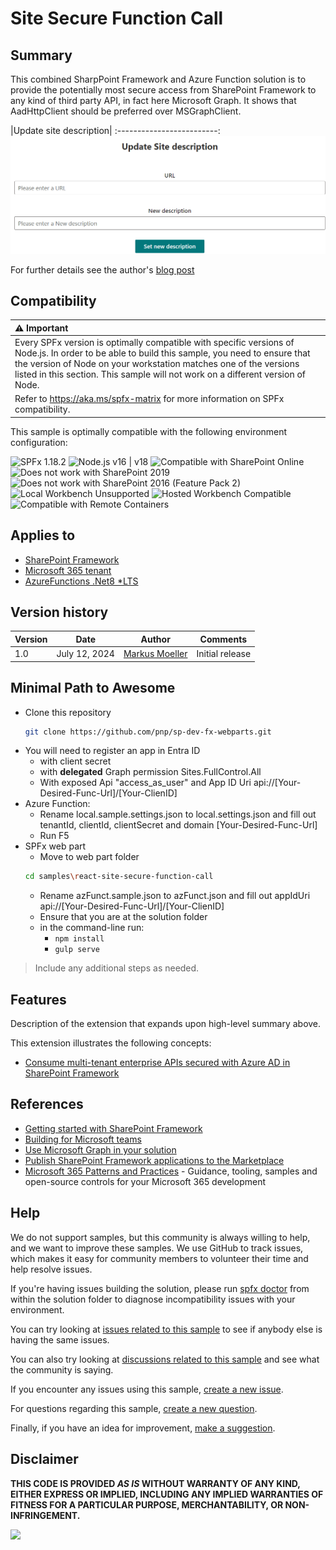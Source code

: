 # Site Secure Function Call

## Summary

This combined SharpPoint Framework and Azure Function solution is to provide the potentially most secure access from SharePoint Framework to any kind of third party API, in fact here Microsoft Graph. It shows that AadHttpClient should be preferred over MSGraphClient.

|Update site description|
:-------------------------:
![Update site description](assets/SetSiteDescreption.png)

For further details see the author's [blog post](https://mmsharepoint.wordpress.com/2024/06/18/calling-microsoft-graph-in-spfx-the-secure-way/SS)

## Compatibility

| :warning: Important          |
|:---------------------------|
| Every SPFx version is optimally compatible with specific versions of Node.js. In order to be able to build this sample, you need to ensure that the version of Node on your workstation matches one of the versions listed in this section. This sample will not work on a different version of Node.|
|Refer to <https://aka.ms/spfx-matrix> for more information on SPFx compatibility.   |

This sample is optimally compatible with the following environment configuration:

![SPFx 1.18.2](https://img.shields.io/badge/SPFx-1.18.2-green.svg)
![Node.js v16 | v18](https://img.shields.io/badge/Node.js-v16%20%7C%20v18-green.svg)
![Compatible with SharePoint Online](https://img.shields.io/badge/SharePoint%20Online-Compatible-green.svg)
![Does not work with SharePoint 2019](https://img.shields.io/badge/SharePoint%20Server%202019-Incompatible-red.svg "SharePoint Server 2019 requires SPFx 1.4.1 or lower")
![Does not work with SharePoint 2016 (Feature Pack 2)](https://img.shields.io/badge/SharePoint%20Server%202016%20(Feature%20Pack%202)-Incompatible-red.svg "SharePoint Server 2016 Feature Pack 2 requires SPFx 1.1")
![Local Workbench Unsupported](https://img.shields.io/badge/Local%20Workbench-Unsupported-red.svg "Local workbench is no longer available as of SPFx 1.13 and above")
![Hosted Workbench Compatible](https://img.shields.io/badge/Hosted%20Workbench-Compatible-green.svg)
![Compatible with Remote Containers](https://img.shields.io/badge/Remote%20Containers-Compatible-green.svg)


## Applies to

- [SharePoint Framework](https://aka.ms/spfx)
- [Microsoft 365 tenant](https://docs.microsoft.com/en-us/sharepoint/dev/spfx/set-up-your-developer-tenant)
- [AzureFunctions .Net8 *LTS](https://learn.microsoft.com/en-us/azure/azure-functions/functions-overview?pivots=programming-language-csharp?WT.mc_id=M365-MVP-5004617)


## Version history

Version|Date|Author|Comments
-------|----|--------|--------
1.0|July 12, 2024|[Markus Moeller](http://www.twitter.com/moeller2_0)|Initial release

## Minimal Path to Awesome

- Clone this repository
    ```bash
    git clone https://github.com/pnp/sp-dev-fx-webparts.git
    ```
- You will need to register an app in Entra ID 
  - with client secret
  - with **delegated** Graph permission Sites.FullControl.All
  - With exposed Api "access_as_user" and App ID Uri api://[Your-Desired-Func-Url]/[Your-ClienID]
- Azure Function:
  - Rename local.sample.settings.json to local.settings.json and fill out tenantId, clientId, clientSecret and domain [Your-Desired-Func-Url]
  - Run F5
- SPFx web part
  - Move to web part folder
  ```bash
  cd samples\react-site-secure-function-call
  ```
  - Rename azFunct.sample.json to azFunct.json and fill out appIdUri api://[Your-Desired-Func-Url]/[Your-ClienID] 
  - Ensure that you are at the solution folder
  - in the command-line run:
    - `npm install`
    - `gulp serve`

> Include any additional steps as needed.

## Features

Description of the extension that expands upon high-level summary above.

This extension illustrates the following concepts:

- [Consume multi-tenant enterprise APIs secured with Azure AD in SharePoint Framework](https://learn.microsoft.com/en-us/sharepoint/dev/spfx/use-aadhttpclient-enterpriseapi-multitenant?WT.mc_id=M365-MVP-5004617)


## References

- [Getting started with SharePoint Framework](https://docs.microsoft.com/en-us/sharepoint/dev/spfx/set-up-your-developer-tenant)
- [Building for Microsoft teams](https://docs.microsoft.com/en-us/sharepoint/dev/spfx/build-for-teams-overview)
- [Use Microsoft Graph in your solution](https://docs.microsoft.com/en-us/sharepoint/dev/spfx/web-parts/get-started/using-microsoft-graph-apis?WT.mc_id=M365-MVP-5004617)
- [Publish SharePoint Framework applications to the Marketplace](https://docs.microsoft.com/en-us/sharepoint/dev/spfx/publish-to-marketplace-overview)
- [Microsoft 365 Patterns and Practices](https://aka.ms/m365pnp) - Guidance, tooling, samples and open-source controls for your Microsoft 365 development

## Help


We do not support samples, but this community is always willing to help, and we want to improve these samples. We use GitHub to track issues, which makes it easy for  community members to volunteer their time and help resolve issues.

If you're having issues building the solution, please run [spfx doctor](https://pnp.github.io/cli-microsoft365/cmd/spfx/spfx-doctor/) from within the solution folder to diagnose incompatibility issues with your environment.

You can try looking at [issues related to this sample](https://github.com/pnp/sp-dev-fx-webparts/issues?q=label%3A%22sample%3A%20react-site-secure-function-call%22) to see if anybody else is having the same issues.

You can also try looking at [discussions related to this sample](https://github.com/pnp/sp-dev-fx-webparts/discussions?discussions_q=react-site-secure-function-call) and see what the community is saying.

If you encounter any issues using this sample, [create a new issue](https://github.com/pnp/sp-dev-fx-webparts/issues/new?assignees=&labels=Needs%3A+Triage+%3Amag%3A%2Ctype%3Abug-suspected%2Csample%3A%20react-site-secure-function-call&template=bug-report.yml&sample=react-site-secure-function-call&authors=@mmsharepoint&title=react-site-secure-function-call%20-%20).

For questions regarding this sample, [create a new question](https://github.com/pnp/sp-dev-fx-webparts/issues/new?assignees=&labels=Needs%3A+Triage+%3Amag%3A%2Ctype%3Aquestion%2Csample%3A%20react-site-secure-function-call&template=question.yml&sample=react-site-secure-function-call&authors=@mmsharepoint&title=react-site-secure-function-call%20-%20).

Finally, if you have an idea for improvement, [make a suggestion](https://github.com/pnp/sp-dev-fx-webparts/issues/new?assignees=&labels=Needs%3A+Triage+%3Amag%3A%2Ctype%3Aenhancement%2Csample%3A%20react-site-secure-function-call&template=suggestion.yml&sample=react-site-secure-function-call&authors=@mmsharepoint&title=react-site-secure-function-call%20-%20).

## Disclaimer

**THIS CODE IS PROVIDED *AS IS* WITHOUT WARRANTY OF ANY KIND, EITHER EXPRESS OR IMPLIED, INCLUDING ANY IMPLIED WARRANTIES OF FITNESS FOR A PARTICULAR PURPOSE, MERCHANTABILITY, OR NON-INFRINGEMENT.**

<img src="https://m365-visitor-stats.azurewebsites.net/sp-dev-fx-webparts/samples/react-site-secure-function-call" />
